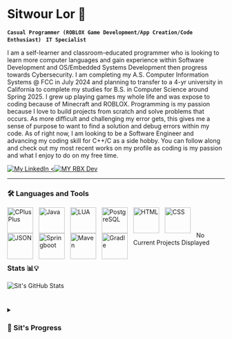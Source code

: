 
# Sitwour Lor 👷

**`Casual Programmer (ROBLOX Game Development/App Creation/Code Enthusiast) `** **`IT Specialist`**

I am a self-learner and classroom-educated programmer who is looking to learn more computer languages and gain experience within Software Development and OS/Embedded Systems Development then progress towards Cybersecurity. I am completing my A.S. Computer Information Systems @ FCC in July 2024 and planning to transfer to a 4-yr university in California to complete my studies for B.S. in Computer Science around Spring 2025. I grew up playing games my whole life and was expose to coding because of Minecraft and ROBLOX. Programming is my passion because I love to build projects from scratch and solve problems that occurs. As more difficult and challenging my error gets, this gives me a sense of purpose to want to find a solution and debug errors within my code. As of right now, I am looking to be a Software Engineer and advancing my coding skill for C++/C as a side hobby. You can follow along and check out my most recent works on my profile as coding is my passion and what I enjoy to do on my free time. 

<p align="left">
  
<a href="https://www.linkedin.com/in/sitwour-lor-21b615260">
  <img alt ="My LinkedIn " title="This is my LinkedIn Profile" src="https://custom-icon-badges.demolab.com/badge/Linked-In-blue.svg?logo=linkedinuno"/>
</a>
<a href="https://devforum.roblox.com/u/garbnothrow">
  <<img alt="MY RBX Dev" title="This is my Roblox Developer Profile" src="https://custom-icon-badges.demolab.com/badge/RBX-Developer-blue.svg?logo=rbxuno">
</a>

</p>

---
### 🛠️ Languages and Tools
<img align="left" alt="CPlusPlus" width="60px" style="padding-right:10px;" src="https://cdn.jsdelivr.net/gh/devicons/devicon/icons/cplusplus/cplusplus-original.svg"/>
<img align="left" alt="Java" width="60px" style="padding-right:10px;" src="https://cdn.jsdelivr.net/gh/devicons/devicon/icons/java/java-original-wordmark.svg"/>
<img align="left" alt="LUA" width="60px" style="padding-right:10px;" src="https://cdn.jsdelivr.net/gh/devicons/devicon@latest/icons/lua/lua-original.svg"/>
<img align="left" alt="PostgreSQL" width="60px" style="padding-right:10px;" src="https://cdn.jsdelivr.net/gh/devicons/devicon@latest/icons/postgresql/postgresql-plain-wordmark.svg"/>
<img align="left" alt="HTML" width="60px" style="padding-right:10px;" src="https://cdn.jsdelivr.net/gh/devicons/devicon@latest/icons/html5/html5-plain-wordmark.svg"/>
<img align="left" alt="CSS" width="60px" style="padding-right:10px;" src="https://cdn.jsdelivr.net/gh/devicons/devicon@latest/icons/css3/css3-plain-wordmark.svg"/>
<img align="left" alt="JSON" width="60px" style="padding-right:10px;" src="https://cdn.jsdelivr.net/gh/devicons/devicon@latest/icons/json/json-plain.svg"/>
<img align="left" alt="Springboot" width="60px" style="padding-right:10px;" src="https://cdn.jsdelivr.net/gh/devicons/devicon/icons/spring/spring-original-wordmark.svg"/>
<img align="left" alt="Maven" width="60px" style="padding-right:10px;" src="https://cdn.jsdelivr.net/gh/devicons/devicon@latest/icons/maven/maven-original-wordmark.svg"/>
<img align="left" alt="Gradle" width="60px" style="padding-right:10px;" src="https://cdn.jsdelivr.net/gh/devicons/devicon@latest/icons/gradle/gradle-original-wordmark.svg"/>

<br />

#

No Current Projects Displayed

#

### Stats 📊💡

![Sit's GitHub Stats](https://github-readme-stats.vercel.app/api?username=official3lo&show_icons=true&theme=tokyonight)

#

<details>
  <summary><h3>🧑 Sit's Progress</summary>
    Hello! if you are reading this, it means you are interested in my story of struggles to become a software engineer. My journey has been a rough and bumpy road, but I presevere through it all and push myself over my limits whether it be programming or the regularity of life. I was never a good learner and student as I used to neglect my academics and never took it seriously until now. I was clueless with a certain point of my life and pondering where did I went wrong and how can I recover from this mess of myself. I use to think there were shortcuts to this journey and easy way to get to where I want to be, but I learned that I need to work hard and learn in order to reach my goals. I failed so many times over and over again that it drove me crazy, but now, I started questioning everything I do before I proceed and make sure I am on track to complete my studies and have the necessary skills to be ready for any problems that appears. As of right now, I am learning as much as I can and gaining useful skillsets in order to become a professional programmer. Now, without even thinking, I feel like I have become a problem solver and coding is engraved within me as I like to believe that this world runs like computers working through while, ifs and for loops statements to reach a certain action and output which are my goals. -Sit
</details>


<!--
**Official3Lo/Official3Lo** is a ✨ _special_ ✨ repository because its `README.md` (this file) appears on your GitHub profile.

Here are some ideas to get you started:

- 🔭 I’m currently working on ...
- 🌱 I’m currently learning ...
- 👯 I’m looking to collaborate on ...
- 🤔 I’m looking for help with ...
- 💬 Ask me about ...
- 📫 How to reach me: ...
- 😄 Pronouns: ...
- ⚡ Fun fact: ...
-->
